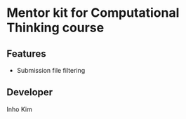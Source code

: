 # Mentor kit for Computational Thinking course

## Features
* Submission file filtering

## Developer
Inho Kim
